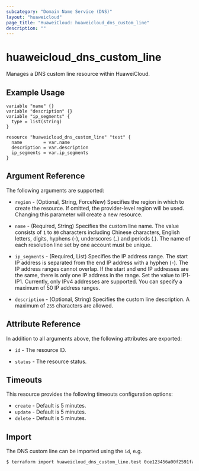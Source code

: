 ```yaml
---
subcategory: "Domain Name Service (DNS)"
layout: "huaweicloud"
page_title: "HuaweiCloud: huaweicloud_dns_custom_line"
description: ""
---
```


# huaweicloud_dns_custom_line

Manages a DNS custom line resource within HuaweiCloud.

## Example Usage

```hcl
variable "name" {}
variable "description" {}
variable "ip_segments" {
  type = list(string)
}

resource "huaweicloud_dns_custom_line" "test" {
  name        = var.name
  description = var.description
  ip_segments = var.ip_segments
}
```

## Argument Reference

The following arguments are supported:

* `region` - (Optional, String, ForceNew) Specifies the region in which to create the resource.
  If omitted, the provider-level region will be used. Changing this parameter will create a new resource.

* `name` - (Required, String) Specifies the custom line name.
  The value consists of `1` to `80` characters including Chinese characters, English letters, digits, hyphens (-),
  underscores (_) and periods (.). The name of each resolution line set by one account must be unique.

* `ip_segments` - (Required, List) Specifies the IP address range.
  The start IP address is separated from the end IP address with a hyphen (-). The IP address ranges cannot overlap.
  If the start and end IP addresses are the same, there is only one IP address in the range. Set the value to
  IP1-IP1. Currently, only IPv4 addresses are supported. You can specify a maximum of 50 IP address ranges.

* `description` - (Optional, String) Specifies the custom line description. A maximum of `255` characters are allowed.

## Attribute Reference

In addition to all arguments above, the following attributes are exported:

* `id` - The resource ID.

* `status` - The resource status.

## Timeouts

This resource provides the following timeouts configuration options:

* `create` - Default is 5 minutes.
* `update` - Default is 5 minutes.
* `delete` - Default is 5 minutes.

## Import

The DNS custom line can be imported using the `id`, e.g.

```bash
$ terraform import huaweicloud_dns_custom_line.test 0ce123456a00f2591fabc00385ff1234
```
